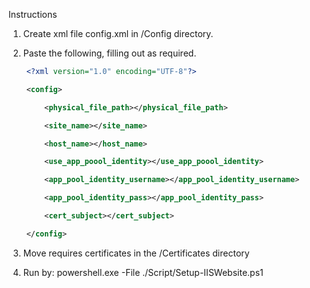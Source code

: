 Instructions

1. Create xml file  config.xml in /Config directory.

2. Paste the following, filling out as required.

```xml
	<?xml version="1.0" encoding="UTF-8"?>

	<config>

		<physical_file_path></physical_file_path>

		<site_name></site_name>

		<host_name></host_name>

		<use_app_poool_identity></use_app_poool_identity>

		<app_pool_identity_username></app_pool_identity_username>

		<app_pool_identity_pass></app_pool_identity_pass>

		<cert_subject></cert_subject>

	</config>
```

3. Move requires certificates in the /Certificates directory

4. Run by:
	powershell.exe -File ./Script/Setup-IISWebsite.ps1
